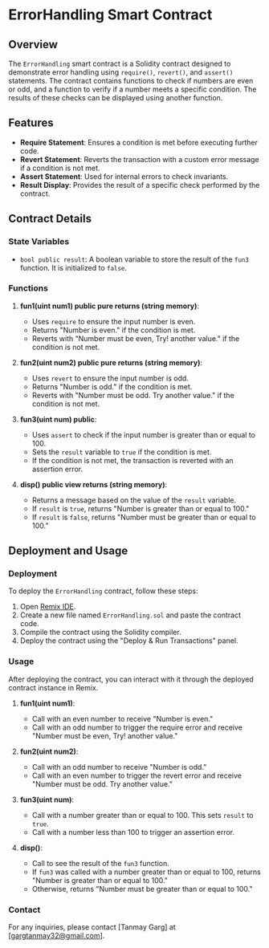 # ErrorHandling Smart Contract

## Overview

The `ErrorHandling` smart contract is a Solidity contract designed to demonstrate error handling using `require()`, `revert()`, and `assert()` statements. The contract contains functions to check if numbers are even or odd, and a function to verify if a number meets a specific condition. The results of these checks can be displayed using another function.

## Features

- **Require Statement**: Ensures a condition is met before executing further code.
- **Revert Statement**: Reverts the transaction with a custom error message if a condition is not met.
- **Assert Statement**: Used for internal errors to check invariants.
- **Result Display**: Provides the result of a specific check performed by the contract.

## Contract Details

### State Variables

- `bool public result`: A boolean variable to store the result of the `fun3` function. It is initialized to `false`.

### Functions

1. **fun1(uint num1) public pure returns (string memory)**:
    - Uses `require` to ensure the input number is even.
    - Returns "Number is even." if the condition is met.
    - Reverts with "Number must be even, Try! another value." if the condition is not met.

2. **fun2(uint num2) public pure returns (string memory)**:
    - Uses `revert` to ensure the input number is odd.
    - Returns "Number is odd." if the condition is met.
    - Reverts with "Number must be odd. Try another value." if the condition is not met.

3. **fun3(uint num) public**:
    - Uses `assert` to check if the input number is greater than or equal to 100.
    - Sets the `result` variable to `true` if the condition is met.
    - If the condition is not met, the transaction is reverted with an assertion error.

4. **disp() public view returns (string memory)**:
    - Returns a message based on the value of the `result` variable.
    - If `result` is `true`, returns "Number is greater than or equal to 100."
    - If `result` is `false`, returns "Number must be greater than or equal to 100."

## Deployment and Usage

### Deployment

To deploy the `ErrorHandling` contract, follow these steps:

1. Open [Remix IDE](https://remix.ethereum.org/).
2. Create a new file named `ErrorHandling.sol` and paste the contract code.
3. Compile the contract using the Solidity compiler.
4. Deploy the contract using the "Deploy & Run Transactions" panel.

### Usage

After deploying the contract, you can interact with it through the deployed contract instance in Remix.

1. **fun1(uint num1)**:
    - Call with an even number to receive "Number is even."
    - Call with an odd number to trigger the require error and receive "Number must be even, Try! another value."

2. **fun2(uint num2)**:
    - Call with an odd number to receive "Number is odd."
    - Call with an even number to trigger the revert error and receive "Number must be odd. Try another value."

3. **fun3(uint num)**:
    - Call with a number greater than or equal to 100. This sets `result` to `true`.
    - Call with a number less than 100 to trigger an assertion error.

4. **disp()**:
    - Call to see the result of the `fun3` function.
    - If `fun3` was called with a number greater than or equal to 100, returns "Number is greater than or equal to 100."
    - Otherwise, returns "Number must be greater than or equal to 100."

### Contact

For any inquiries, please contact [Tanmay Garg] at [gargtanmay32@gmail.com].
